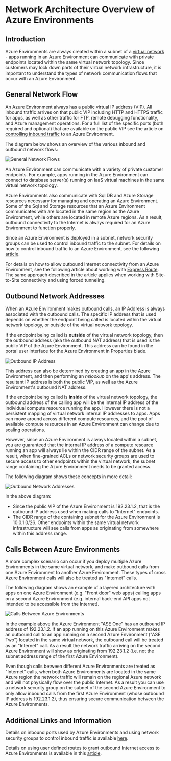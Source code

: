 <properties 
	pageTitle="Network Architecture Overview of Azure Environments" 
	description="Architectural overview of network topology ofAzure Environments." 
	services="app-service" 
	documentationCenter="" 
	authors="stefsch" 
	manager="wpickett" 
	editor=""/>

<tags
	ms.service="app-service"
	ms.date="12/17/2015"
	wacn.date=""/>	

# Network Architecture Overview of Azure Environments

## Introduction ##
Azure Environments are always created within a subnet of a [virtual network][virtualnetwork] - apps running in an Azure Environment can communicate with private endpoints located within the same virtual network topology.  Since customers may lock down parts of their virtual network infrastructure, it is important to understand the types of network communication flows that occur with an Azure Environment.

## General Network Flow ##
 
An Azure Environment always has a public virtual IP address (VIP).  All inbound traffic arrives on that public VIP including HTTP and HTTPS traffic for apps, as well as other traffic for FTP, remote debugging functionality, and Azure management operations.  For a full list of the specific ports (both required and optional) that are available on the public VIP see the article on [controlling inbound traffic][controllinginboundtraffic] to an Azure Environment. 

The diagram below shows an overview of the various inbound and outbound network flows:

![General Network Flows][GeneralNetworkFlows]

An Azure Environment can communicate with a variety of private customer endpoints.  For example, apps running in the Azure Environment can connect to database server(s) running on IaaS virtual machines in the same virtual network topology.  

Azure Environments also communicate with Sql DB and Azure Storage resources necessary for managing and operating an Azure Environment.  Some of the Sql and Storage resources that an Azure Environment communicates with are located in the same region as the Azure Environment, while others are located in remote Azure regions.  As a result, outbound connectivity to the Internet is always required for an Azure Environment to function properly. 

Since an Azure Environment is deployed in a subnet, network security groups can be used to control inbound traffic to the subnet.  For details on how to control inbound traffic to an Azure Environment, see the following [article][controllinginboundtraffic].

For details on how to allow outbound Internet connectivity from an Azure Environment, see the following article about working with [Express Route][ExpressRoute].  The same approach described in the article applies when working with Site-to-Site connectivity and using forced tunneling.

## Outbound Network Addresses ##
When an Azure Environment makes outbound calls, an IP Address is always associated with the outbound calls.  The specific IP address that is used depends on whether the endpoint being called is located within the virtual network topology, or outside of the virtual network topology.

If the endpoint being called is **outside** of the virtual network topology, then the outbound address (aka the outbound NAT address) that is used is the public VIP of the Azure Environment.  This address can be found in the portal user interface for the Azure Environment in Properties blade.
 
![Outbound IP Address][OutboundIPAddress]

This address can also be determined by creating an app in the Azure Environment, and then performing an *nslookup* on the app's address. The resultant IP address is both the public VIP, as well as the Azure Environment's outbound NAT address.

If the endpoint being called is **inside** of the virtual network topology, the outbound address of the calling app will be the internal IP address of the individual compute resource running the app.  However there is not a persistent mapping of virtual network internal IP addresses to apps.  Apps can move around across different compute resources, and the pool of available compute resources in an Azure Environment can change due to scaling operations.

However, since an Azure Environment is always located within a subnet, you are guaranteed that the internal IP address of a compute resource running an app will always lie within the CIDR range of the subnet.  As a result, when fine-grained ACLs or network security groups are used to secure access to other endpoints within the virtual network, the subnet range containing the Azure Environment needs to be granted access.

The following diagram shows these concepts in more detail:

![Outbound Network Addresses][OutboundNetworkAddresses]

In the above diagram:

- Since the public VIP of the Azure Environment is 192.23.1.2, that is the outbound IP address used when making calls to "Internet" endpoints.
- The CIDR range of the containing subnet for the Azure Environment is 10.0.1.0/26.  Other endpoints within the same virtual network infrastructure will see calls from apps as originating from somewhere within this address range.

## Calls Between Azure Environments ##
A more complex scenario can occur if you deploy multiple Azure Environments in the same virtual network, and make outbound calls from one Azure Environment to another Azure Environment.  These types of cross Azure Environment calls will also be treated as "Internet" calls.

The following diagram shows an example of a layered architecture with apps on one Azure Environment (e.g. "Front door" web apps) calling apps on a second Azure Environment (e.g. internal back-end API apps not intended to be accessible from the Internet). 

![Calls Between Azure Environments][CallsBetweenAppServiceEnvironments] 

In the example above the Azure Environment "ASE One" has an outbound IP address of 192.23.1.2.  If an app running on this Azure Environment makes an outbound call to an app running on a second Azure Environment ("ASE Two") located in the same virtual network, the outbound call will be treated as an "Internet" call.  As a result the network traffic arriving on the second Azure Environment will show as originating from 192.23.1.2 (i.e. not the subnet address range of the first Azure Environment).

Even though calls between different Azure Environments are treated as "Internet" calls, when both Azure Environments are located in the same Azure region the network traffic will remain on the regional Azure network and will not physically flow over the public Internet.  As a result you can use a network security group on the subnet of the second Azure Environment to only allow inbound calls from the first Azure Environment (whose outbound IP address is 192.23.1.2), thus ensuring secure communication between the Azure Environments.

## Additional Links and Information ##
Details on inbound ports used by Azure Environments and using network security groups to control inbound traffic is available [here][controllinginboundtraffic].

Details on using user defined routes to grant outbound Internet access to Azure Environments is available in this [article][ExpressRoute]. 


<!-- LINKS -->
[virtualnetwork]: http://azure.microsoft.com/services/networking/
[controllinginboundtraffic]:  /documentation/articles/app-service-app-service-environment-control-inbound-traffic/
[ExpressRoute]:  /documentation/articles/app-service-app-service-environment-network-configuration-expressroute/

<!-- IMAGES -->
[GeneralNetworkFlows]: ./media/app-service-app-service-environment-network-architecture-overview/NetworkOverview-1.png
[OutboundIPAddress]: ./media/app-service-app-service-environment-network-architecture-overview/OutboundIPAddress-1.png
[OutboundNetworkAddresses]: ./media/app-service-app-service-environment-network-architecture-overview/OutboundNetworkAddresses-1.png
[CallsBetweenAppServiceEnvironments]: ./media/app-service-app-service-environment-network-architecture-overview/CallsBetweenEnvironments-1.png

